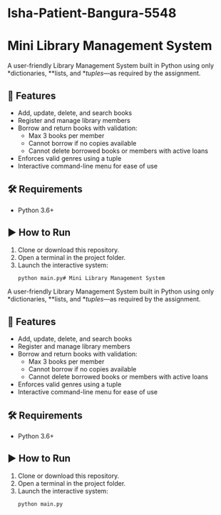 # Isha-Patient-Bangura-5548


# Mini Library Management System

A user-friendly Library Management System built in Python using only *dictionaries, **lists, and **tuples*—as required by the assignment.

## 📌 Features
- Add, update, delete, and search books
- Register and manage library members
- Borrow and return books with validation:
  - Max 3 books per member
  - Cannot borrow if no copies available
  - Cannot delete borrowed books or members with active loans
- Enforces valid genres using a tuple
- Interactive command-line menu for ease of use

## 🛠 Requirements
- Python 3.6+

## ▶ How to Run

1. Clone or download this repository.
2. Open a terminal in the project folder.
3. Launch the interactive system:
   ```bash
   python main.py# Mini Library Management System

A user-friendly Library Management System built in Python using only *dictionaries, **lists, and **tuples*—as required by the assignment.

## 📌 Features
- Add, update, delete, and search books
- Register and manage library members
- Borrow and return books with validation:
  - Max 3 books per member
  - Cannot borrow if no copies available
  - Cannot delete borrowed books or members with active loans
- Enforces valid genres using a tuple
- Interactive command-line menu for ease of use

## 🛠 Requirements
- Python 3.6+

## ▶ How to Run

1. Clone or download this repository.
2. Open a terminal in the project folder.
3. Launch the interactive system:
   ```bash
   python main.py

